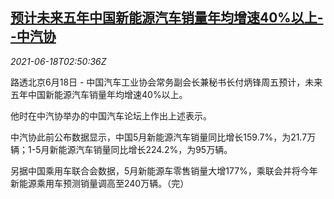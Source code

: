 <!--1623985263000-->
[预计未来五年中国新能源汽车销量年均增速40%以上--中汽协](https://cn.reuters.com/article/china-car-sale-outlook-0618-idCNKCS2DU08B)
------

<div><i>2021-06-18T02:50:36Z</i></div><p>路透北京6月18日 - 中国汽车工业协会常务副会长兼秘书长付炳锋周五预计，未来五年中国新能源汽车销量年均增速40%以上。</p><p>他时在中汽协举办的中国汽车论坛上作出上述表示。</p><p>中汽协此前公布数据显示，中国5月新能源汽车销量同比增长159.7%，为21.7万辆；1-5月新能源汽车销量同比增长224.2%，为95万辆。</p><p>另据中国乘用车联合会数据，5月新能源车零售销量大增177%，乘联会并将今年新能源乘用车预测销量调高至240万辆。（完）</p>
